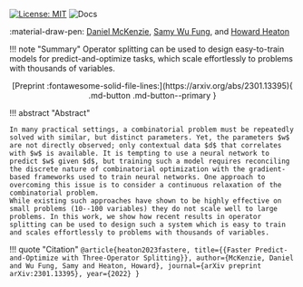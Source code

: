 [![License: MIT](https://img.shields.io/badge/License-MIT-yellow.svg)](https://opensource.org/licenses/MIT)
![Docs](https://github.com/mines-opt-ml/fpo-tos/actions/workflows/ci.yml/badge.svg)

:material-draw-pen: [Daniel McKenzie](https://danielmckenzie.github.io/), [Samy Wu Fung](https://swufung.github.io/), and [Howard Heaton](https://howardheaton.tech)

!!! note "Summary"
    Operator splitting can be used to design easy-to-train models for predict-and-optimize tasks, which scale effortlessly to problems with thousands of variables.

<center>
[Preprint :fontawesome-solid-file-lines:](https://arxiv.org/abs/2301.13395){ .md-button .md-button--primary }
</center>

!!! abstract "Abstract"

    In many practical settings, a combinatorial problem must be repeatedly solved with similar, but distinct parameters. Yet, the parameters $w$ are not directly observed; only contextual data $d$ that correlates with $w$ is available. It is tempting to use a neural network to predict $w$ given $d$, but training such a model requires reconciling the discrete nature of combinatorial optimization with the gradient-based frameworks used to train neural networks. One approach to overcoming this issue is to consider a continuous relaxation of the combinatorial problem. 
    While existing such approaches have shown to be highly effective on small problems (10--100 variables) they do not scale well to large problems. In this work, we show how recent results in operator splitting can be used to design such a system which is easy to train  and scales effortlessly to problems with thousands of variables.

!!! quote "Citation"
    ```
    @article{heaton2023fastere,
             title={{Faster Predict-and-Optimize with Three-Operator Splitting}},
             author={McKenzie, Daniel and Wu Fung, Samy and Heaton, Howard},
             journal={arXiv preprint arXiv:2301.13395},
             year={2022}
    }
    ```
